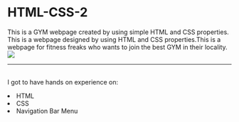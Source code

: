 # HTML-CSS-2
This is a GYM webpage created by using simple HTML and CSS properties.
This is a webpage designed by using HTML and CSS properties.This is a webpage for fitness freaks who wants to join the best GYM in their locality.
<br>
<a href="#"> <img src="https://is.gd/v8Fzy7"> </a>
<br><hr>
<br>I got to have hands on experience on:
<li>HTML
<li>CSS
<li>Navigation Bar Menu
